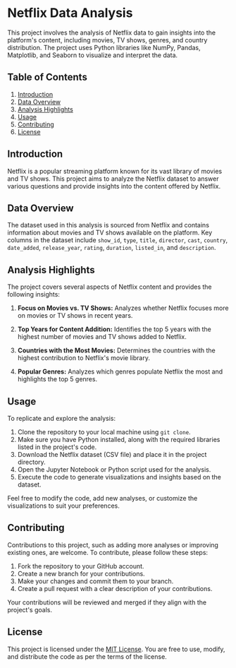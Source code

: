 # Netflix Data Analysis

This project involves the analysis of Netflix data to gain insights into the platform's content, including movies, TV shows, genres, and country distribution. The project uses Python libraries like NumPy, Pandas, Matplotlib, and Seaborn to visualize and interpret the data.

## Table of Contents

1. [Introduction](#introduction)
2. [Data Overview](#data-overview)
3. [Analysis Highlights](#analysis-highlights)
4. [Usage](#usage)
5. [Contributing](#contributing)
6. [License](#license)

## Introduction

Netflix is a popular streaming platform known for its vast library of movies and TV shows. This project aims to analyze the Netflix dataset to answer various questions and provide insights into the content offered by Netflix.

## Data Overview

The dataset used in this analysis is sourced from Netflix and contains information about movies and TV shows available on the platform. Key columns in the dataset include `show_id`, `type`, `title`, `director`, `cast`, `country`, `date_added`, `release_year`, `rating`, `duration`, `listed_in`, and `description`.

## Analysis Highlights

The project covers several aspects of Netflix content and provides the following insights:

1. **Focus on Movies vs. TV Shows:** Analyzes whether Netflix focuses more on movies or TV shows in recent years.

2. **Top Years for Content Addition:** Identifies the top 5 years with the highest number of movies and TV shows added to Netflix.

3. **Countries with the Most Movies:** Determines the countries with the highest contribution to Netflix's movie library.

4. **Popular Genres:** Analyzes which genres populate Netflix the most and highlights the top 5 genres.

## Usage

To replicate and explore the analysis:

1. Clone the repository to your local machine using `git clone`.
2. Make sure you have Python installed, along with the required libraries listed in the project's code.
3. Download the Netflix dataset (CSV file) and place it in the project directory.
4. Open the Jupyter Notebook or Python script used for the analysis.
5. Execute the code to generate visualizations and insights based on the dataset.

Feel free to modify the code, add new analyses, or customize the visualizations to suit your preferences.

## Contributing

Contributions to this project, such as adding more analyses or improving existing ones, are welcome. To contribute, please follow these steps:

1. Fork the repository to your GitHub account.
2. Create a new branch for your contributions.
3. Make your changes and commit them to your branch.
4. Create a pull request with a clear description of your contributions.

Your contributions will be reviewed and merged if they align with the project's goals.

## License

This project is licensed under the [MIT License](LICENSE). You are free to use, modify, and distribute the code as per the terms of the license.

